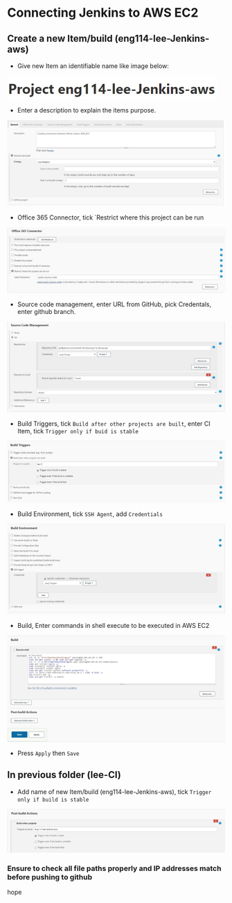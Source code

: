 # Connecting Jenkins to AWS EC2

## Create a new Item/build (eng114-lee-Jenkins-aws)
- Give new Item an identifiable name like image below:

![name new item](./CJTE_Images/uniques_name.jpg)

- Enter a description to explain the items purpose.

![item description](./CJTE_Images/description.jpg)

- Office 365 Connector, tick `Restrict where this project can be run

![Office 365 connector](./CJTE_Images/Office%20356%20connector.jpg)

- Source code management, enter URL from GitHub, pick Credentals, enter github branch.

![source code management](./CJTE_Images/SCM.jpg)

- Build Triggers, tick `Build after other projects are built`, enter CI Item, tick `Trigger only if buid is stable`

![build Tigger](./CJTE_Images/Build%20Trigger.jpg)

- Build Environment, tick `SSH Agent`, add `Credentials`

![Build Environment](./CJTE_Images/Build%20Env.jpg)

- Build, Enter commands in shell execute to be executed in AWS EC2

![Build commands](./CJTE_Images/Build%20Commands.jpg)

- Press `Apply` then `Save`

## In previous folder (lee-CI)

- Add name of new Item/build (eng114-lee-Jenkins-aws), tick `Trigger only if build is stable`

![Post build actions in lee-CI](./CJTE_Images/Post-build-actions%20in%20lee-CI.jpg)

### Ensure to check all file paths properly and IP addresses match before pushing to github
hope